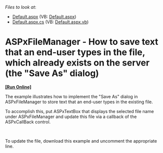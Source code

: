 <!-- default file list -->
*Files to look at*:

* [Default.aspx](./CS/WebSite/Default.aspx) (VB: [Default.aspx](./VB/WebSite/Default.aspx))
* [Default.aspx.cs](./CS/WebSite/Default.aspx.cs) (VB: [Default.aspx.vb](./VB/WebSite/Default.aspx.vb))
<!-- default file list end -->
# ASPxFileManager - How to save text that an end-user types in the file, which already exists on the server (the "Save As" dialog) 
<!-- run online -->
**[[Run Online]](https://codecentral.devexpress.com/e3454/)**
<!-- run online end -->


<p>The example illustrates how to implement the "Save As" dialog  in ASPxFileManager to store text that an end-user types in the existing file. </p><p>To accomplish this, put ASPxTextBox that displays the selected file name under ASPxFileManager  and update this file via a callback of the ASPxCallBack control.</p><br />
<p>To update the file, download this example and uncomment the appropriate line.</p><p></p>

<br/>


